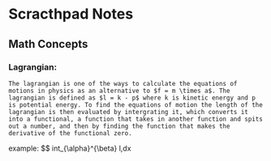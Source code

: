 # Scracthpad Notes

## Math Concepts

### Lagrangian:
    The lagrangian is one of the ways to calculate the equations of motions in physics as an alternative to $f = m \times a$. The lagrangian is defined as $l = k - p$ where k is kinetic energy and p is potential energy. To find the equations of motion the length of the lagrangian is then evaluated by intergrating it, which converts it into a functional, a function that takes in another function and spits out a number, and then by finding the function that makes the derivative of the functional zero.
example:
$$ int_{\alpha}^{\beta} l\,dx
